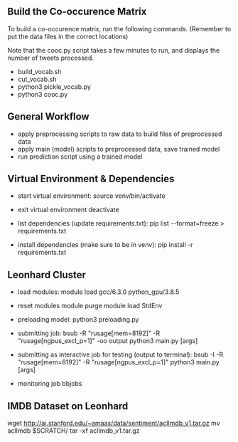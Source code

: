 ## Build the Co-occurence Matrix

To build a co-occurence matrix, run the following commands.  (Remember to put the data files
in the correct locations)

Note that the cooc.py script takes a few minutes to run, and displays the number of tweets processed.

- build_vocab.sh
- cut_vocab.sh
- python3 pickle_vocab.py
- python3 cooc.py

## General Workflow

- apply preprocessing scripts to raw data to build files of preprocessed data
- apply main (model) scripts to preprocessed data, save trained model
- run prediction script using a trained model

## Virtual Environment & Dependencies

- start virtual environment:
source venv/bin/activate

- exit virtual environment
deactivate

- list dependencies (update requirements.txt):
pip list --format=freeze > requirements.txt

- install dependencies (make sure to be in venv):
pip install -r requirements.txt

## Leonhard Cluster

- load modules:
module load gcc/6.3.0 python_gpu/3.8.5

- reset modules
module purge
module load StdEnv

- preloading model:
python3 preloading.py

- submitting job:
bsub -R "rusage[mem=8192]" -R "rusage[ngpus_excl_p=1]" -oo output python3 main.py [args]

- submitting as interactive job for testing (output to terminal):
bsub -I -R "rusage[mem=8192]" -R "rusage[ngpus_excl_p=1]" python3 main.py [args]

- monitoring job
bbjobs

## IMDB Dataset on Leonhard
wget http://ai.stanford.edu/~amaas/data/sentiment/aclImdb_v1.tar.gz
mv aclImdb $SCRATCH/
tar -xf aclImdb_v1.tar.gz